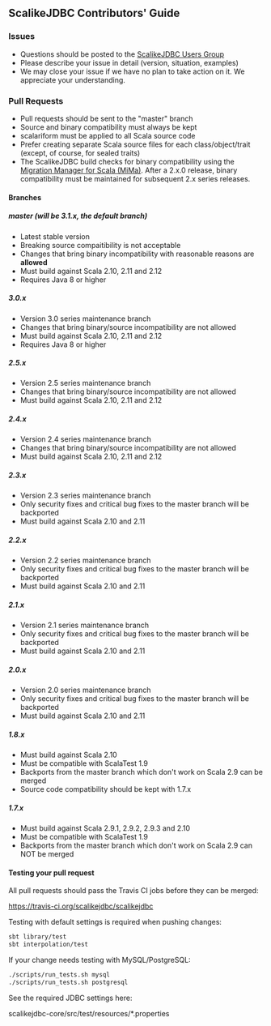 ## ScalikeJDBC Contributors' Guide

### Issues

- Questions should be posted to the [ScalikeJDBC Users Group](https://groups.google.com/forum/#!forum/scalikejdbc-users-group)
- Please describe your issue in detail (version, situation, examples)
- We may close your issue if we have no plan to take action on it. We appreciate your understanding.

### Pull Requests

- Pull requests should be sent to the "master" branch
- Source and binary compatibility must always be kept
- scalariform must be applied to all Scala source code
- Prefer creating separate Scala source files for each class/object/trait (except, of course, for sealed traits)
- The ScalikeJDBC build checks for binary compatibility using the [Migration Manager for Scala (MiMa)](https://github.com/typesafehub/migration-manager/wiki/Sbt-plugin). After a 2.x.0 release, binary compatibility must be maintained for subsequent 2.x series releases.

#### Branches

##### master (will be 3.1.x, the default branch)

- Latest stable version
- Breaking source compaitibility is not acceptable
- Changes that bring binary incompatibility with reasonable reasons are **allowed**
- Must build against Scala 2.10, 2.11 and 2.12
- Requires Java 8 or higher

##### 3.0.x

- Version 3.0 series maintenance branch
- Changes that bring binary/source incompatibility are not allowed
- Must build against Scala 2.10, 2.11 and 2.12
- Requires Java 8 or higher

##### 2.5.x

- Version 2.5 series maintenance branch
- Changes that bring binary/source incompatibility are not allowed
- Must build against Scala 2.10, 2.11 and 2.12

##### 2.4.x

- Version 2.4 series maintenance branch
- Changes that bring binary/source incompatibility are not allowed
- Must build against Scala 2.10, 2.11 and 2.12

##### 2.3.x

- Version 2.3 series maintenance branch
- Only security fixes and critical bug fixes to the master branch will be backported
- Must build against Scala 2.10 and 2.11

##### 2.2.x

- Version 2.2 series maintenance branch
- Only security fixes and critical bug fixes to the master branch will be backported
- Must build against Scala 2.10 and 2.11

##### 2.1.x

- Version 2.1 series maintenance branch
- Only security fixes and critical bug fixes to the master branch will be backported
- Must build against Scala 2.10 and 2.11

##### 2.0.x

- Version 2.0 series maintenance branch
- Only security fixes and critical bug fixes to the master branch will be backported
- Must build against Scala 2.10 and 2.11

##### 1.8.x

- Must build against Scala 2.10 
- Must be compatible with ScalaTest 1.9
- Backports from the master branch which don't work on Scala 2.9 can be merged
- Source code compatibility should be kept with 1.7.x

##### 1.7.x

- Must build against Scala 2.9.1, 2.9.2, 2.9.3 and 2.10
- Must be compatible with ScalaTest 1.9
- Backports from the master branch which don't work on Scala 2.9 can NOT be merged

#### Testing your pull request

All pull requests should pass the Travis CI jobs before they can be merged:

https://travis-ci.org/scalikejdbc/scalikejdbc

Testing with default settings is required when pushing changes:

```sh
sbt library/test
sbt interpolation/test
```

If your change needs testing with MySQL/PostgreSQL:

```sh
./scripts/run_tests.sh mysql
./scripts/run_tests.sh postgresql
```

See the required JDBC settings here:

scalikejdbc-core/src/test/resources/*.properties

